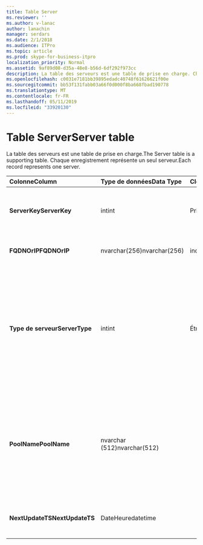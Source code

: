 ```yaml
---
title: Table Server
ms.reviewer: ''
ms.author: v-lanac
author: lanachin
manager: serdars
ms.date: 2/1/2018
ms.audience: ITPro
ms.topic: article
ms.prod: skype-for-business-itpro
localization_priority: Normal
ms.assetid: 9af89d08-d35a-48e8-b56d-6df292f973cc
description: La table des serveurs est une table de prise en charge. Chaque enregistrement représente un seul serveur.
ms.openlocfilehash: c0031e7181bb39895edadc40748f61626621f00e
ms.sourcegitcommit: bb53f131fabb03a66f0d000f8ba668fbad190778
ms.translationtype: MT
ms.contentlocale: fr-FR
ms.lasthandoff: 05/11/2019
ms.locfileid: "33920130"
---
```

# <a name="server-table"></a><span data-ttu-id="a41f8-104">Table Server</span><span class="sxs-lookup"><span data-stu-id="a41f8-104">Server table</span></span>
 
<span data-ttu-id="a41f8-105">La table des serveurs est une table de prise en charge.</span><span class="sxs-lookup"><span data-stu-id="a41f8-105">The Server table is a supporting table.</span></span> <span data-ttu-id="a41f8-106">Chaque enregistrement représente un seul serveur.</span><span class="sxs-lookup"><span data-stu-id="a41f8-106">Each record represents one server.</span></span> 
  
|<span data-ttu-id="a41f8-107">**Colonne**</span><span class="sxs-lookup"><span data-stu-id="a41f8-107">**Column**</span></span>|<span data-ttu-id="a41f8-108">**Type de données**</span><span class="sxs-lookup"><span data-stu-id="a41f8-108">**Data Type**</span></span>|<span data-ttu-id="a41f8-109">**Clé/Index**</span><span class="sxs-lookup"><span data-stu-id="a41f8-109">**Key/Index**</span></span>|<span data-ttu-id="a41f8-110">**Détails**</span><span class="sxs-lookup"><span data-stu-id="a41f8-110">**Details**</span></span>|
|:-----|:-----|:-----|:-----|
|<span data-ttu-id="a41f8-111">**ServerKey**</span><span class="sxs-lookup"><span data-stu-id="a41f8-111">**ServerKey**</span></span> <br/> |<span data-ttu-id="a41f8-112">int</span><span class="sxs-lookup"><span data-stu-id="a41f8-112">int</span></span>  <br/> |<span data-ttu-id="a41f8-113">Principal</span><span class="sxs-lookup"><span data-stu-id="a41f8-113">Primary</span></span>  <br/> |<span data-ttu-id="a41f8-114">Numéro unique identifiant le serveur.</span><span class="sxs-lookup"><span data-stu-id="a41f8-114">Unique number identifying the server.</span></span>  <br/> |
|<span data-ttu-id="a41f8-115">**FQDNOrIP**</span><span class="sxs-lookup"><span data-stu-id="a41f8-115">**FQDNOrIP**</span></span> <br/> |<span data-ttu-id="a41f8-116">nvarchar(256)</span><span class="sxs-lookup"><span data-stu-id="a41f8-116">nvarchar(256)</span></span>  <br/> |<span data-ttu-id="a41f8-117">index</span><span class="sxs-lookup"><span data-stu-id="a41f8-117">index</span></span>  <br/> |<span data-ttu-id="a41f8-118">Chaîne d’adresse MAC.</span><span class="sxs-lookup"><span data-stu-id="a41f8-118">MAC address string.</span></span>  <br/> |
|<span data-ttu-id="a41f8-119">**Type de serveur**</span><span class="sxs-lookup"><span data-stu-id="a41f8-119">**ServerType**</span></span> <br/> |<span data-ttu-id="a41f8-120">int</span><span class="sxs-lookup"><span data-stu-id="a41f8-120">int</span></span>  <br/> |<span data-ttu-id="a41f8-121">Étrangère</span><span class="sxs-lookup"><span data-stu-id="a41f8-121">Foreign</span></span>  <br/> |<span data-ttu-id="a41f8-122">1 : serveur de médiation</span><span class="sxs-lookup"><span data-stu-id="a41f8-122">1: Mediation Server</span></span>  <br/> <span data-ttu-id="a41f8-123">2 : A / V Conferencing Server16394 : A Edge a / V v32769 : passerelle</span><span class="sxs-lookup"><span data-stu-id="a41f8-123">2: A/V Conferencing Server16394: A/V Edge service32769: Gateway</span></span>  <br/> |
|<span data-ttu-id="a41f8-124">**PoolName**</span><span class="sxs-lookup"><span data-stu-id="a41f8-124">**PoolName**</span></span> <br/> |<span data-ttu-id="a41f8-125">nvarchar (512)</span><span class="sxs-lookup"><span data-stu-id="a41f8-125">nvarchar(512)</span></span>  <br/> ||<span data-ttu-id="a41f8-126">Pool que le serveur appartient.</span><span class="sxs-lookup"><span data-stu-id="a41f8-126">Pool the server belongs to.</span></span> <span data-ttu-id="a41f8-127">Applicable uniquement aux A / V Conferencing Server.</span><span class="sxs-lookup"><span data-stu-id="a41f8-127">Only applicable for the A/V Conferencing Server.</span></span>  <br/> |
|<span data-ttu-id="a41f8-128">**NextUpdateTS**</span><span class="sxs-lookup"><span data-stu-id="a41f8-128">**NextUpdateTS**</span></span> <br/> |<span data-ttu-id="a41f8-129">DateHeure</span><span class="sxs-lookup"><span data-stu-id="a41f8-129">datetime</span></span>  <br/> ||<span data-ttu-id="a41f8-130">À usage interne uniquement.</span><span class="sxs-lookup"><span data-stu-id="a41f8-130">For internal use only.</span></span>  <br/> |
   

